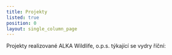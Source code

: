 ```yaml
---
title: Projekty
listed: true
position: 0
layout: single_column_page
---
```

Projekty realizované ALKA Wildlife, o.p.s. týkající se vydry říční:
